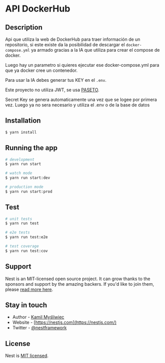 # API DockerHub

## Description

Api que utiliza la web de DockerHub para traer información de un repositorio, si este existe da la posibilidad de descargar el ```docker-compose.yml```
ya armado gracias a la IA que utiliza para crear el compose de docker.

Luego hay un parametro si quieres ejecutar ese docker-compose.yml para que ya docker cree un contenedor.

Para usar la IA debes generar tus KEY en el ```.env```.

Este proyecto no utiliza JWT, se usa  [PASETO](https://paseto.io/).

Secret Key se genera automaticamente una vez que se logee por primera vez. Luego ya no sera necesario y utiliza el .env o de la base de datos

## Installation

```bash
$ yarn install
```

## Running the app

```bash
# development
$ yarn run start

# watch mode
$ yarn run start:dev

# production mode
$ yarn run start:prod
```

## Test

```bash
# unit tests
$ yarn run test

# e2e tests
$ yarn run test:e2e

# test coverage
$ yarn run test:cov
```

## Support

Nest is an MIT-licensed open source project. It can grow thanks to the sponsors and support by the amazing backers. If you'd like to join them, please [read more here](https://docs.nestjs.com/support).

## Stay in touch

- Author - [Kamil Myśliwiec](https://kamilmysliwiec.com)
- Website - [https://nestjs.com](https://nestjs.com/)
- Twitter - [@nestframework](https://twitter.com/nestframework)

## License

Nest is [MIT licensed](LICENSE).

